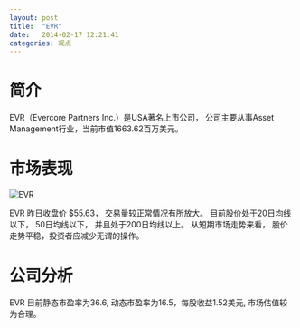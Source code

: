 ```yaml
---
layout: post
title:  "EVR"
date:   2014-02-17 12:21:41
categories: 观点
---
```


# 简介
EVR（Evercore Partners Inc.）是USA著名上市公司，
公司主要从事Asset Management行业，当前市值1663.62百万美元。

# 市场表现

![EVR](http://finviz.com/chart.ashx?t=EVR&ty=c&ta=1&p=d&s=l)

EVR 昨日收盘价 $55.63，
交易量较正常情况有所放大。
目前股价处于20日均线以下，
50日均线以下，
并且处于200日均线以上。
从短期市场走势来看，
股价走势平稳，投资者应减少无谓的操作。

# 公司分析
EVR 目前静态市盈率为36.6, 动态市盈率为16.5，每股收益1.52美元,
市场估值较为合理。
